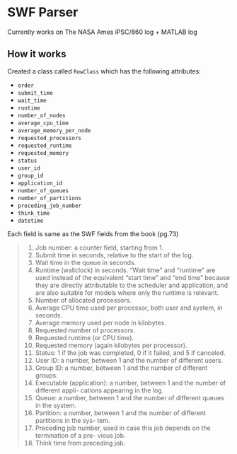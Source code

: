 # SWF Parser

Currently works on The NASA Ames iPSC/860 log + MATLAB log

## How it works

Created a class called ```RowClass``` which has the following attributes:

- ```order```
- ```submit_time```
- ```wait_time```
- ```runtime```
- ```number_of_nodes ```
- ```average_cpu_time ```
- ```average_memory_per_node```
- ```requested_processors```
- ```requested_runtime```
- ```requested_memory ```
- ```status```
- ```user_id ```
- ```group_id ```
- ```application_id```
- ```number_of_queues ```
- ```number_of_partitions```
- ```preceding_job_number```
- ```think_time ```
- ```datetime ```

Each field is same as the SWF fields from the book (pg.73)

>1. Job number: a counter field, starting from 1.
>2. Submit time in seconds, relative to the start of the log.
>3. Wait time in the queue in seconds.
>4. Runtime (wallclock) in seconds. “Wait time” and “runtime” are used instead of the equivalent “start time” and “end time” because they are directly attributable to the scheduler and application, and are also suitable for models where only the runtime is relevant.
>5. Number of allocated processors.
>6. Average CPU time used per processor, both user and system, in seconds.
>7. Average memory used per node in kilobytes.
>8. Requested number of processors.
>9. Requested runtime (or CPU time).
>10. Requested memory (again kilobytes per processor).
>11. Status: 1 if the job was completed, 0 if it failed, and 5 if canceled.
>12. User ID: a number, between 1 and the number of different users.
>13. Group ID: a number, between 1 and the number of different groups.
>14. Executable (application): a number, between 1 and the number of different appli- cations appearing in the log.
>15. Queue: a number, between 1 and the number of different queues in the system.
>16. Partition: a number, between 1 and the number of different partitions in the sys- tem.
>17. Preceding job number, used in case this job depends on the termination of a pre- vious job.
>18. Think time from preceding job.
